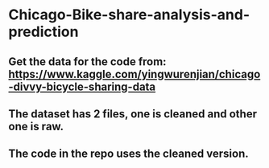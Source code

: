 # Chicago-Bike-share-analysis-and-prediction
## Get the data for the code from: https://www.kaggle.com/yingwurenjian/chicago-divvy-bicycle-sharing-data
## The dataset has 2 files, one is cleaned and other one is raw.
## The code in the repo uses the cleaned version.
